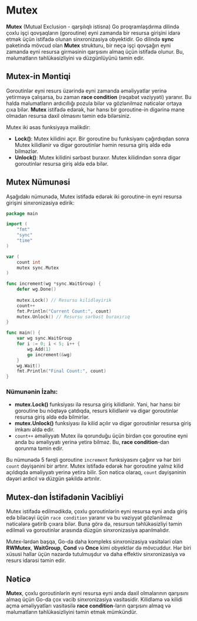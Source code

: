# Mutex 

**Mutex** (Mutual Exclusion - qarşılıqlı istisna) Go proqramlaşdırma dilində çoxlu işçi qovşaqların (goroutine) eyni zamanda bir resursa girişini idarə etmək üçün istifadə olunan sinxronizasiya obyektidir. Go dilində **sync** paketində mövcud olan **Mutex** strukturu, bir neçə işçi qovşağın eyni zamanda eyni resursa girməsinin qarşısını almaq üçün istifadə olunur. Bu, məlumatların təhlükəsizliyini və düzgünlüyünü təmin edir.

## Mutex-in Məntiqi

Goroutinlər eyni resurs üzərində eyni zamanda əməliyyatlar yerinə yetirməyə çalışarsa, bu zaman **race condition** (rəqabət vəziyyəti) yaranır. Bu halda məlumatların ardıcıllığı pozula bilər və gözlənilməz nəticələr ortaya çıxa bilər. **Mutex** istifadə edərək, hər hansı bir goroutine-in digərinə mane olmadan resursa daxil olmasını təmin edə bilərsiniz.

Mutex iki əsas funksiyaya malikdir:
- **Lock()**: Mutex kilidini açır. Bir goroutine bu funksiyanı çağırdıqdan sonra Mutex kilidlənir və digər goroutinlər həmin resursa giriş əldə edə bilməzlər.
- **Unlock()**: Mutex kilidini sərbəst buraxır. Mutex kilidindən sonra digər goroutinlər resursa giriş əldə edə bilər.

## Mutex Nümunəsi

Aşağıdakı nümunədə, Mutex istifadə edərək iki goroutine-in eyni resursa girişini sinxronizasiya edirik:

```go
package main

import (
    "fmt"
    "sync"
    "time"
)

var (
    count int
    mutex sync.Mutex
)

func increment(wg *sync.WaitGroup) {
    defer wg.Done()
    
    mutex.Lock() // Resursu kilidləyirik
    count++
    fmt.Println("Current Count:", count)
    mutex.Unlock() // Resursu sərbəst buraxırıq
}

func main() {
    var wg sync.WaitGroup
    for i := 0; i < 5; i++ {
        wg.Add(1)
        go increment(&wg)
    }
    wg.Wait()
    fmt.Println("Final Count:", count)
}
```

### Nümunənin İzahı:

- **mutex.Lock()** funksiyası ilə resursa giriş kilidlənir. Yəni, hər hansı bir goroutine bu nöqtəyə çatdıqda, resurs kilidlənir və digər goroutinlər resursa giriş əldə edə bilmirlər.
- **mutex.Unlock()** funksiyası ilə kilid açılır və digər goroutinlər resursa giriş imkanı əldə edir.
- `count++` əməliyyatı Mutex ilə qorunduğu üçün birdən çox goroutine eyni anda bu əməliyyatı yerinə yetirə bilməz. Bu, **race condition**-dan qorunma təmin edir.

Bu nümunədə 5 fərqli goroutine `increment` funksiyasını çağırır və hər biri `count` dəyişənini bir artırır. Mutex istifadə edərək hər goroutine yalnız kilid açıldıqda əməliyyatı yerinə yetirə bilir. Son nəticə olaraq, `count` dəyişəninin dəyəri ardıcıl və düzgün şəkildə artırılır.

## Mutex-dən İstifadənin Vacibliyi

Mutex istifadə edilmədikdə, çoxlu goroutinlərin eyni resursa eyni anda giriş edə biləcəyi üçün `race condition` yaranır və bu vəziyyət gözlənilməz nəticələrə gətirib çıxara bilər. Buna görə də, resursun təhlükəsizliyi təmin edilməli və goroutinlər arasında düzgün sinxronizasiya aparılmalıdır.

Mutex-lərdən başqa, Go-da daha kompleks sinxronizasiya vasitələri olan **RWMutex**, **WaitGroup**, **Cond** və **Once** kimi obyektlər də mövcuddur. Hər biri xüsusi hallar üçün nəzərdə tutulmuşdur və daha effektiv sinxronizasiya və resurs idarəsi təmin edir.

## Nəticə

**Mutex**, çoxlu goroutinlərin eyni resursa eyni anda daxil olmalarının qarşısını almaq üçün Go-da çox vacib sinxronizasiya vasitəsidir. Kilidləmə və kilidi açma əməliyyatları vasitəsilə **race condition**-ların qarşısını almaq və məlumatların təhlükəsizliyini təmin etmək mümkündür.